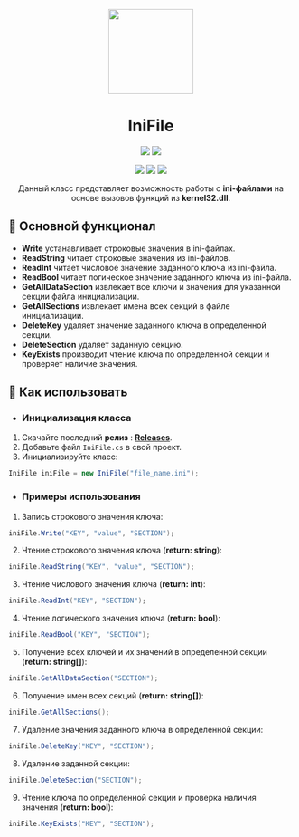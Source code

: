 <p align="center"> 
  <img align="center" src="https://github.com/Lako-FC/IniFile/blob/master/GITHUB_RESOURCES/logo.png?raw=true" width="150"/> 
</p>

<h1><div align="center">IniFile</h1>
<p align="center">
  <img src="https://img.shields.io/badge/PRICE-free-%231DC8EE"/>
  <img src="https://img.shields.io/badge/SUPPORT-yes-%231DC8EE"/>
</p>

<p align="center">
  <img src="https://img.shields.io/github/downloads/Lako-FC/IniFile/total?color=%231DC8EE&label=DOWNLOADS&logo=GitHub&logoColor=%231DC8EE&style=flat"/>
  <img src="https://img.shields.io/github/last-commit/Lako-FC/IniFile?color=%231DC8EE&label=LAST%20COMMIT&style=flat"/>
  <img src="https://img.shields.io/github/release-date/Lako-FC/IniFile?color=%231DC8EE&label=RELEASE%20DATE&style=flat"/>
</p>

<p align="center">
  Данный класс представляет возможность работы с <b>ini-файлами</b> на основе вызовов функций из <b>kernel32.dll</b>.
</p>

[releases]: https://github.com/Lako-FC/IniFile/releases/

## 🔧 Основной функционал
- <b>Write</b> устанавливает строковые значения в ini-файлах. 
- <b>ReadString</b> читает строковые значения из ini-файлов.
- <b>ReadInt</b> читает числовое значение заданного ключа из ini-файла.
- <b>ReadBool</b> читает логическое значение заданного ключа из ini-файла.
- <b>GetAllDataSection</b> извлекает все ключи и значения для указанной секции файла инициализации.
- <b>GetAllSections</b> извлекает имена всех секций в файле инициализации.
- <b>DeleteKey</b> удаляет значение заданного ключа в определенной секции.
- <b>DeleteSection</b> удаляет заданную секцию.
- <b>KeyExists</b> производит чтение ключа по определенной секции и проверяет наличие значения.

## 🚀 Как использовать

- ### Инициализация класса 
1. Скачайте последний **релиз** : **[Releases][releases]**.
2. Добавьте файл `IniFile.cs` в свой проект.
3. Инициализируйте класс: 
```csharp
IniFile iniFile = new IniFile("file_name.ini");
```

- ### Примеры использования
1. Запись строкового значения ключа:
```csharp
iniFile.Write("KEY", "value", "SECTION");
```
2. Чтение строкового значения ключа (<b>return: string</b>):
```csharp
iniFile.ReadString("KEY", "value", "SECTION");
```
3. Чтение числового значения ключа (<b>return: int</b>):
```csharp
iniFile.ReadInt("KEY", "SECTION");
```
4. Чтение логического значения ключа (<b>return: bool</b>):
```csharp
iniFile.ReadBool("KEY", "SECTION");
```
5. Получение всех ключей и их значений в определенной секции (<b>return: string[]</b>):
```csharp
iniFile.GetAllDataSection("SECTION");
```
6. Получение имен всех секций (<b>return: string[]</b>):
```csharp
iniFile.GetAllSections();
```
7. Удаление значения заданного ключа в определенной секции:
```csharp
iniFile.DeleteKey("KEY", "SECTION");
```
8. Удаление заданной секции:
```csharp
iniFile.DeleteSection("SECTION");
```
9. Чтение ключа по определенной секции и проверка наличия значения (<b>return: bool</b>):
```csharp
iniFile.KeyExists("KEY", "SECTION");
```
